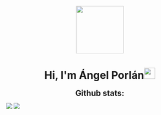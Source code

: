 <p align="center">
  <img style="width:8rem; height:auto" src="[https://cdn.dribbble.com/users/1787323/screenshots/10091971/media/d43c019bfeff34be8816481e843ea8c1.png](https://avatars.githubusercontent.com/u/106339954?v=4)"/>
</p>

<h1 align="center">Hi, I'm Ángel Porlán<img width="30px" src="https://raw.githubusercontent.com/iampavangandhi/iampavangandhi/master/gifs/Hi.gif"></h1>

<h2 align="center" style="margin: 5px 10px;">Github stats:</h2> 

[![](https://github-readme-stats.vercel.app/api?username=angelporlan&show_icons=true&theme=tokyonight&hide_border=true&locale=en)](https://github.com/Elanza-48)
[![](https://github-readme-streak-stats.herokuapp.com/?user=angelporlan&theme=material-palenight)](https://github.com/Elanza-48)
</div>
